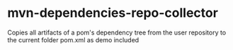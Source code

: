 # mvn-dependencies-repo-collector
Copies all artifacts of a pom's dependency tree from the user repository to the current folder
pom.xml as demo included
